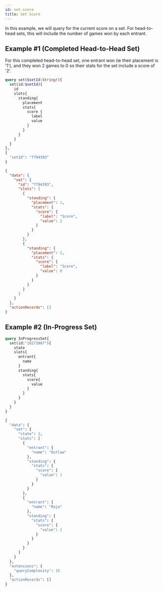 ```yaml
---
id: set-score
title: Set Score
---
```


In this example, we will query for the current score on a set.
For head-to-head sets, this will include the number of games won by each entrant.

## Example #1 (Completed Head-to-Head Set)

For this completed head-to-head set, one entrant won (ie their placement is '1'),
 and they won 2 games to 0 so their stats for the set include a score of '2'.

<!--DOCUSAURUS_CODE_TABS-->
<!--Request-->

```GraphQL
query set($setId:String!){
  set(id:$setId){
    id
    slots{
      standing{
        placement
        stats{
          score {
            label
            value
          }
        }
      }
    }
  }
},
{
  "setId": "7794393"
}
```

<!--Response-->

```json
{
  "data": {
    "set": {
      "id": "7794393",
      "slots": [
        {
          "standing": {
            "placement": 1,
            "stats": {
              "score": {
                "label": "Score",
                "value": 2
              }
            }
          }
        },
        {
          "standing": {
            "placement": 2,
            "stats": {
              "score": {
                "label": "Score",
                "value": 0
              }
            }
          }
        }
      ]
    }
  },
  "actionRecords": []
}
```

<!--END_DOCUSAURUS_CODE_TABS-->

## Example #2 (In-Progress Set)

<!--DOCUSAURUS_CODE_TABS-->
<!--Request-->

```GraphQL
query InProgressSet{
  set(id:"18273807"){
    state
    slots{
      entrant{
        name
      }
      standing{
        stats{
          score{
            value
          }
        }
      }
    }
  }
}
```

<!--Response-->

```GraphQL
{
  "data": {
    "set": {
      "state": 2,
      "slots": [
        {
          "entrant": {
            "name": "Outlaw"
          },
          "standing": {
            "stats": {
              "score": {
                "value": 1
              }
            }
          }
        },
        {
          "entrant": {
            "name": "Raja"
          },
          "standing": {
            "stats": {
              "score": {
                "value": 1
              }
            }
          }
        }
      ]
    }
  },
  "extensions": {
    "queryComplexity": 15
  },
  "actionRecords": []
}
```

<!--END_DOCUSAURUS_CODE_TABS-->
